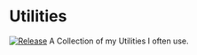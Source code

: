 Utilities
=========
[![Release](https://jitpack.io/v/BB20101997/BBLib.svg)](https://jitpack.io/#BB20101997/BBLib)
A Collection of my Utilities I often use.
